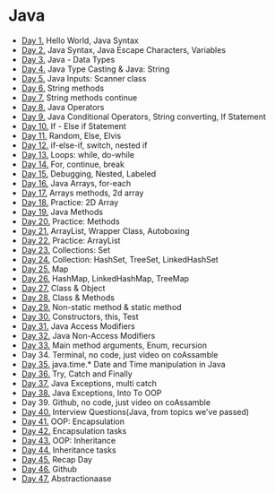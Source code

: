 # Java
* [Day 1.](src/day1) Hello World, Java Syntax
* [Day 2.](src/day2) Java Syntax, Java Escape Characters, Variables
* [Day 3.](src/day3) Java - Data Types
* [Day 4.](src/day4) Java Type Casting & Java: String
* [Day 5.](src/day5) Java Inputs: Scanner class 
* [Day 6.](src/day6) String methods
* [Day 7.](src/day7) String methods continue
* [Day 8.](src/day8) Java Operators
* [Day 9.](src/day9) Java Conditional Operators, String converting, If Statement
* [Day 10.](src/day10) If - Else if Statement
* [Day 11.](src/day11) Random, Else, Elvis
* [Day 12.](src/day12) if-else-if, switch, nested if
* [Day 13.](src/day13) Loops: while, do-while
* [Day 14.](src/day14) For, continue, break
* [Day 15.](src/day15) Debugging, Nested, Labeled
* [Day 16.](src/day16) Java Arrays, for-each
* [Day 17.](src/day17) Arrays methods, 2d array
* [Day 18.](src/day18) Practice: 2D Array
* [Day 19.](src/day19) Java Methods
* [Day 20.](src/day20) Practice: Methods
* [Day 21.](src/day21) ArrayList, Wrapper Class, Autoboxing
* [Day 22.](src/day22) Practice: ArrayList
* [Day 23.](src/day23) Collections: Set
* [Day 24.](src/day24) Collection: HashSet, TreeSet, LinkedHashSet
* [Day 25.](src/day25) Map
* [Day 26.](src/day26) HashMap, LinkedHashMap, TreeMap
* [Day 27.](src/day27) Class & Object
* [Day 28.](src/day28) Class & Methods
* [Day 29.](src/day29) Non-static method & static method
* [Day 30.](src/day30) Constructors, this, Test
* [Day 31.](src/day31) Java Access Modifiers
* [Day 32.](src/day32) Java Non-Access Modifiers
* [Day 33.](src/day33) Main method arguments, Enum, recursion
* Day 34. Terminal, no code, just video on coAssamble  
* [Day 35.](src/day35) java.time.* Date and Time manipulation in Java
* [Day 36.](src/day36) Try, Catch and Finally
* [Day 37.](src/day37) Java Exceptions, multi catch
* [Day 38.](src/day38) Java Exceptions, Into To OOP
* Day 39. Github, no code, just video on coAssamble 
* [Day 40.](src/day40) Interview Questions(Java, from topics we've passed)
* [Day 41.](src/day41) OOP: Encapsulation
* [Day 42.](src/day42) Encapsulation tasks
* [Day 43.](src/day43) OOP: Inheritance
* [Day 44.](src/day44) Inheritance tasks
* [Day 45.](src/day45) Recap Day
* [Day 46.](src/day46) Github
* [Day 47.](src/day47) Abstractionaase